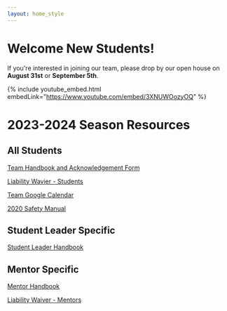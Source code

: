 ```yaml
---
layout: home_style
---
```


# Welcome New Students!

If you're interested in joining our team, please drop by our open house on **August 31st** or **September 5th**.

{% include youtube_embed.html embedLink="https://www.youtube.com/embed/3XNUWOozyOQ" %}

# 2023-2024 Season Resources

## All Students

[Team Handbook and Acknowledgement Form](assets/documents/RC_handbook_2023-2024_v1p1.pdf)

[Liability Wavier - Students](assets/documents/First-Robotics-Liability-Waiver-Students.pdf)

[Team Google Calendar](https://calendar.google.com/calendar/embed?src=frc1736%40gmail.com&ctz=America%2FChicago)

[2020 Safety Manual](https://www.firstinspires.org/sites/default/files/uploads/resource_library/frc/team-resources/safety/2020/2020-FIRST-Robotics-Competition-Safety-Manual.pdf)

## Student Leader Specific

[Student Leader Handbook](assets/documents/RC_student_leader_handbook_2023-2024_v1p0.pdf)

## Mentor Specific

[Mentor Handbook](assets/documents/RC_mentor_handbook_2022-2023_v1p0.pdf)

[Liability Waiver - Mentors](assets/documents/First-Robotics-Liability-Waiver-Mentors.pdf)
